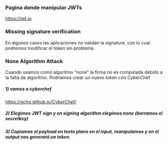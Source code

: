 ### Pagina donde manipular JWTs

https://jwt.io

### Missing signature verification

En algunos casos las aplicaciones no validan la signature, con lo cual podremos modificar el token sin problema.


### None Algorithm Attack

Cuando usamos como algoritmo "none" la firma no es computada debido a la falta de algoritmo. Podríamos crear un nuevo token con CyberChef

##### 1) vamos a cyberchef

  https://gchq.github.io/CyberChef/
##### 2) Elegimos JWT sign y en signing algorithm elegimos none (borramos el secretkey)
##### 3) Copiamos el payload en texto plano en el input, manipulamos y en el output nos generará un token.
